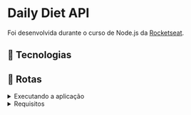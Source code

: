 # Daily Diet API

Foi desenvolvida durante o curso de Node.js da [Rocketseat](https://www.rocketseat.com.br/).

## :rocket: Tecnologias

## :twisted_rightwards_arrows: Rotas

<details>
<summary>Executando a aplicação</summary>

### :information_source: Executando a aplicação

</details>

<details>
<summary>Requisitos</summary>

## Regras da aplicação

- [ ] Deve ser possível criar um usuário
- [ ] Deve ser possível identificar o usuário entre as requisições
- [ ] Deve ser possível registrar uma refeição feita, com as seguintes informações:
  - Nome
  - Descrição
  - Data e Hora
  - Está dentro ou não da dieta
- [ ] Deve ser possível editar uma refeição, podendo alterar todos os dados acima
- [ ] Deve ser possível apagar uma refeição
- [ ] Deve ser possível listar todas as refeições de um usuário
- [ ] Deve ser possível visualizar uma única refeição
- [ ] Deve ser possível recuperar as métricas de um usuário
  - [ ] Quantidade total de refeições registradas
  - [ ] Quantidade total de refeições dentro da dieta
  - [ ] Quantidade total de refeições fora da dieta
  - [ ] Melhor sequência de refeições dentro da dieta
- [ ] O usuário só pode visualizar, editar e apagar as refeições o qual ele criou
</details>


